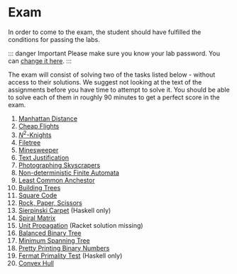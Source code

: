 # Exam

In order to come to the exam, the student should have fulfilled the conditions for passing the labs.

::: danger Important
Please make sure you know your lab password. You can [change it here](https://www.felk.cvut.cz/labpass/).
:::

The exam will consist of solving two of the tasks listed below - without access to their solutions. We
suggest not looking at the text of the assignments before you have time to attempt to solve it. You
should be able to solve each of them in roughly 90 minutes to get a perfect score in the exam.

1.  [Manhattan Distance](manhattan-distance/)
2.  [Cheap Flights](cheap-flights/)
3.  [$N^2$-Knights](n2-knights/)
4.  [Filetree](filetree/)
5.  [Minesweeper](minesweeper/)
6.  [Text Justification](justify/)
7.  [Photographing Skyscrapers](photo-skyscraper/)
8.  [Non-deterministic Finite Automata](finite-automata/)
9.  [Least Common Anchestor](least-common-ancestor/)
10. [Building Trees](building-trees/)
11. [Square Code](square-code/)
12. [Rock, Paper, Scissors](rock-paper-scissors/)
13. [Sierpinski Carpet](sierpinski-carpet/) (Haskell only)
14. [Spiral Matrix](spiral-matrix/)
15. [Unit Propagation](unit-propagation/) (Racket solution missing)
16. [Balanced Binary Tree](balanced-tree)
17. [Minimum Spanning Tree](minimum-spanning-tree/)
18. [Pretty Printing Binary Numbers](pretty-binary-numbers/)
19. [Fermat Primality Test](fermat-primality/) (Haskell only)
20. [Convex Hull](convex-hull/)

